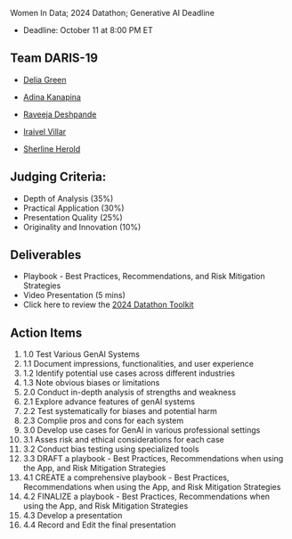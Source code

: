 Women In Data; 2024 Datathon; Generative AI
Deadline

* Deadline: October 11 at 8:00 PM ET

## Team DARIS-19
* [Delia Green](https://www.linkedin.com/in/delia-green-mbs-a442b734/)

* [Adina Kanapina](https://www.linkedin.com/in/adina-kanapina/)

* [Raveeja Deshpande](http://linkedin.com/in/raveejadeshpande) 

* [Iraivel Villar](https://www.linkedin.com/in/ira-vi/)

* [Sherline Herold](https://www.linkedin.com/in/herolds/)


## Judging Criteria:

* Depth of Analysis (35%)
* Practical Application (30%)
* Presentation Quality (25%)
* Originality and Innovation (10%)

## Deliverables

* Playbook - Best Practices, Recommendations, and Risk Mitigation Strategies
* Video Presentation (5 mins)
* Click here to review the [2024 Datathon Toolkit](https://docs.google.com/presentation/d/1V8S6fvAkrXuoLqkVsRMGzrlr3eT8o3zS/embed?slide=id.p1)

## Action Items
1. 1.0 Test Various GenAI Systems
2. 1.1 Document impressions, functionalities, and user experience
3. 1.2 Identify potential use cases across different industries
4. 1.3 Note obvious biases or limitations
5. 2.0 Conduct in-depth analysis of strengths and weakness
6. 2.1 Explore advance features of genAI systems
7. 2.2 Test systematically for biases and potential harm
8. 2.3 Complie pros and cons for each system
9. 3.0 Develop use cases for GenAI in various professional settings
10. 3.1 Asses risk and ethical considerations for each case
11. 3.2 Conduct bias testing using specialized tools
12. 3.3 DRAFT a playbook - Best Practices, Recommendations when using the App, and Risk Mitigation Strategies
13. 4.1 CREATE a comprehensive playbook - Best Practices, Recommendations when using the App, and Risk Mitigation Strategies
14. 4.2 FINALIZE a playbook - Best Practices, Recommendations when using the App, and Risk Mitigation Strategies
15. 4.3 Develop a presentation
16. 4.4 Record and Edit the final presentation
